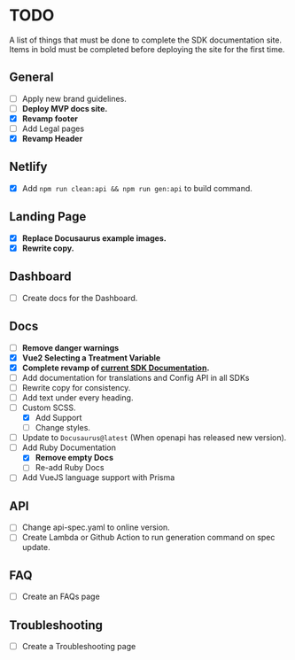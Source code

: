 # TODO

A list of things that must be done to complete the SDK documentation site. Items
in bold must be completed before deploying the site for the first time.

## General

- [ ] Apply new brand guidelines.
- [ ] **Deploy MVP docs site.**
- [x] **Revamp footer**
- [ ] Add Legal pages
- [x] **Revamp Header**

## Netlify

- [x] Add `npm run clean:api && npm run gen:api` to build command.

## Landing Page

- [x] **Replace Docusaurus example images.**
- [x] **Rewrite copy.**

## Dashboard

- [ ] Create docs for the Dashboard.

## Docs

- [ ] **Remove danger warnings**
- [x] **Vue2 Selecting a Treatment Variable**
- [x] **Complete revamp of [current SDK Documentation](https://absmartly.readme.io).**
- [ ] Add documentation for translations and Config API in all SDKs
- [ ] Rewrite copy for consistency.
- [ ] Add text under every heading.
- [ ] Custom SCSS.
  - [x] Add Support
  - [ ] Change styles.
- [ ] Update to `Docusaurus@latest` (When openapi has released new version).
- [ ] Add Ruby Documentation
  - [x] **Remove empty Docs**
  - [ ] Re-add Ruby Docs
- [ ] Add VueJS language support with Prisma

## API

- [ ] Change api-spec.yaml to online version.
- [ ] Create Lambda or Github Action to run generation command on spec update.

## FAQ

- [ ] Create an FAQs page

## Troubleshooting

- [ ] Create a Troubleshooting page
